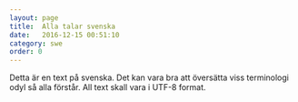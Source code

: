 ```yaml
---
layout: page
title:  Alla talar svenska
date:   2016-12-15 00:51:10
category: swe
order: 0
---
```


Detta är en text på svenska. Det kan vara bra att översätta viss terminologi odyl så alla förstår. All text skall vara i UTF-8 format.
